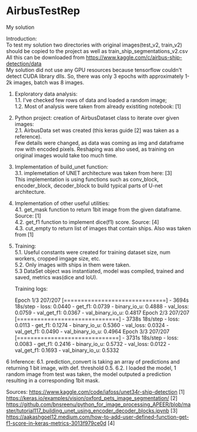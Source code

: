 # AirbusTestRep
My solution  

Introduction:  
To test my solution two directories with original images(test_v2, train_v2) should be copied to the project as well as train_ship_segmentations_v2.csv  
All this can be downloaded from https://www.kaggle.com/c/airbus-ship-detection/data  
My solution did not use any GPU resources because tensorflow couldn't detect CUDA library dlls. So, there was only 3 epochs with approximately 1-2k images, batch was 8 images.  
  
1. Exploratory data analysis:  
   1.1. I've checked few rows of data and loaded a random image;  
   1.2. Most of analysis were taken from already existiting notebook: [1]  
2. Python project: creation of AirbusDataset class to iterate over given images:  
   2.1. AirbusData set was created (this keras guide [2] was taken as a reference).  
   Few details were changed, as data was coming as img and dataframe row with encoded pixels. Reshaping was also used, as training on original images would take too much time.  
 
3. Implementation of build_unet function:  
   3.1. implemetation of UNET architecture was taken from here: [3]  
   This implementation is using functions such as conv_block, encoder_block, decoder_block to build typical parts of U-net architecture.   
4. Implementation of other useful utilities:  
   4.1. get_mask function to return 1bit image from the given dataframe. Source: [1]  
   4.2. get_f1 function to implement dice(f1) score. Source: [4]  
   4.3. cut_empty to return list of images that contain ships. Also was taken from [1]  
5. Training:  
   5.1. Useful constants were created for training dataset size, num workers, cropped imgage size, etc.  
   5.2. Only images with ships in them were taken.  
   5.3 DataSet object was instantiated, model was compiled, trained and saved, metrics was(dice and IoU).  
     
   Training logs:  
   
   Epoch 1/3
207/207 [==============================] - 3694s 18s/step - loss: 0.0440 - get_f1: 0.0739 - binary_io_u: 0.4888 - val_loss: 0.0759 - val_get_f1: 0.0367 - val_binary_io_u: 0.4817
Epoch 2/3
207/207 [==============================] - 3738s 18s/step - loss: 0.0113 - get_f1: 0.1274 - binary_io_u: 0.5360 - val_loss: 0.0324 - val_get_f1: 0.0490 - val_binary_io_u: 0.4964
Epoch 3/3
207/207 [==============================] - 3731s 18s/step - loss: 0.0083 - get_f1: 0.2416 - binary_io_u: 0.5732 - val_loss: 0.0122 - val_get_f1: 0.1693 - val_binary_io_u: 0.5332

6 Inference:
   6.1. prediction_convert is taking an array of predictions and returning 1 bit image, with def. threshold 0.5.
   6.2. I loaded the model, 1 random image from test was taken, the model outputed a prediction resulting in a corresponding 1bit mask.
   

Sources:
https://www.kaggle.com/code/iafoss/unet34r-ship-detection [1]
https://keras.io/examples/vision/oxford_pets_image_segmentation/ [2]
https://github.com/bnsreenu/python_for_image_processing_APEER/blob/master/tutorial117_building_unet_using_encoder_decoder_blocks.ipynb [3]
https://aakashgoel12.medium.com/how-to-add-user-defined-function-get-f1-score-in-keras-metrics-3013f979ce0d [4]
